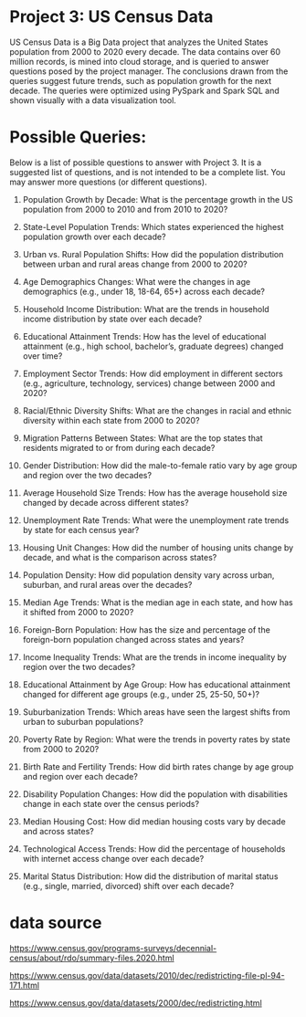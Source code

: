 # Project 3: US Census Data 

US Census Data is a Big Data project that analyzes the United States population from 2000 to 2020 every decade. The data contains over 60 million records, is mined into cloud storage, and is queried to answer questions posed by the project manager. The conclusions drawn from the queries suggest future trends, such as population growth for the next decade. The queries were optimized using PySpark and Spark SQL and shown visually with a data visualization tool.

# Possible Queries: 
Below is a list of possible questions to answer with Project 3. It is a suggested list of questions, and is not intended to be a complete list. You may answer more questions (or different questions).

1. Population Growth by Decade: What is the percentage growth in the US population from 2000 to 2010 and from 2010 to 2020?

2. State-Level Population Trends: Which states experienced the highest population growth over each decade?

3. Urban vs. Rural Population Shifts: How did the population distribution between urban and rural areas change from 2000 to 2020?

4. Age Demographics Changes: What were the changes in age demographics (e.g., under 18, 18-64, 65+) across each decade?

5. Household Income Distribution: What are the trends in household income distribution by state over each decade?

6. Educational Attainment Trends: How has the level of educational attainment (e.g., high school, bachelor’s, graduate degrees) changed over time?

7. Employment Sector Trends: How did employment in different sectors (e.g., agriculture, technology, services) change between 2000 and 2020?

8. Racial/Ethnic Diversity Shifts: What are the changes in racial and ethnic diversity within each state from 2000 to 2020?

9. Migration Patterns Between States: What are the top states that residents migrated to or from during each decade?

10. Gender Distribution: How did the male-to-female ratio vary by age group and region over the two decades?

11. Average Household Size Trends: How has the average household size changed by decade across different states?

12. Unemployment Rate Trends: What were the unemployment rate trends by state for each census year?

13. Housing Unit Changes: How did the number of housing units change by decade, and what is the comparison across states?

14. Population Density: How did population density vary across urban, suburban, and rural areas over the decades?

15. Median Age Trends: What is the median age in each state, and how has it shifted from 2000 to 2020?

16. Foreign-Born Population: How has the size and percentage of the foreign-born population changed across states and years?

17. Income Inequality Trends: What are the trends in income inequality by region over the two decades?

18. Educational Attainment by Age Group: How has educational attainment changed for different age groups (e.g., under 25, 25-50, 50+)?

19. Suburbanization Trends: Which areas have seen the largest shifts from urban to suburban populations?

20. Poverty Rate by Region: What were the trends in poverty rates by state from 2000 to 2020?

21. Birth Rate and Fertility Trends: How did birth rates change by age group and region over each decade?

22. Disability Population Changes: How did the population with disabilities change in each state over the census periods?

23. Median Housing Cost: How did median housing costs vary by decade and across states?

24. Technological Access Trends: How did the percentage of households with internet access change over each decade?

25. Marital Status Distribution: How did the distribution of marital status (e.g., single, married, divorced) shift over each decade?

# data source 
https://www.census.gov/programs-surveys/decennial-census/about/rdo/summary-files.2020.html

https://www.census.gov/data/datasets/2010/dec/redistricting-file-pl-94-171.html

https://www.census.gov/data/datasets/2000/dec/redistricting.html